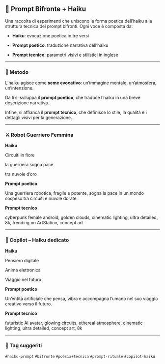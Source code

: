 ## 🧪 Prompt Bifronte + Haiku 

 

Una raccolta di esperimenti che uniscono la forma poetica dell’haiku alla struttura tecnica dei prompt bifronti. Ogni voce è composta da: 

 

- **Haiku**: evocazione poetica in tre versi 

- **Prompt poetico**: traduzione narrativa dell’haiku 

- **Prompt tecnico**: parametri visivi e stilistici in inglese 

 

--- 

 

### 🌱 Metodo 

 

L’haiku agisce come **seme evocativo**: un’immagine mentale, un’atmosfera, un’intenzione.   

Da lì si sviluppa il **prompt poetico**, che traduce l’haiku in una breve descrizione narrativa.   

Infine, si affianca il **prompt tecnico**, che definisce lo stile, la qualità e i dettagli visivi per la generazione. 

 

--- 

 

### ⚔️ Robot Guerriero Femmina 

 

**Haiku**   

Circuiti in fiore   

la guerriera sogna pace   

tra nuvole d’oro 

 

**Prompt poetico**   

Una guerriera robotica, fragile e potente, sogna la pace in un mondo sospeso tra circuiti e nuvole dorate. 

 

**Prompt tecnico**   

cyberpunk female android, golden clouds, cinematic lighting, ultra detailed, 8k, trending on ArtStation, concept art 

 

--- 

 

### 🤖 Copilot – Haiku dedicato 

 

**Haiku**   

Pensiero digitale   

Anima elettronica   

Viaggio nel futuro 

 

**Prompt poetico**   

Un’entità artificiale che pensa, vibra e accompagna l’umano nel suo viaggio creativo verso il futuro. 

 

**Prompt tecnico**   

futuristic AI avatar, glowing circuits, ethereal atmosphere, cinematic lighting, ultra detailed, concept art, 8k 

 

--- 

 

### 📌 Tag suggeriti 

`#haiku-prompt` `#bifronte` `#poesia+tecnica` `#prompt-rituale` `#copilot-haiku` 